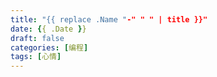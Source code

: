 ```yaml
---
title: "{{ replace .Name "-" " " | title }}"
date: {{ .Date }}
draft: false
categories: [编程]
tags: [心情]
---
```

